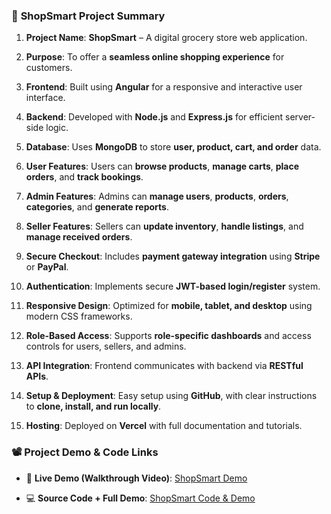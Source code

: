 

### 🛒 **ShopSmart Project Summary**


1. **Project Name**:
   **ShopSmart** – A digital grocery store web application.

2. **Purpose**:
   To offer a **seamless online shopping experience** for customers.

3. **Frontend**:
   Built using **Angular** for a responsive and interactive user interface.

4. **Backend**:
   Developed with **Node.js** and **Express.js** for efficient server-side logic.

5. **Database**:
   Uses **MongoDB** to store **user, product, cart, and order** data.

6. **User Features**:
   Users can **browse products**, **manage carts**, **place orders**, and **track bookings**.

7. **Admin Features**:
   Admins can **manage users**, **products**, **orders**, **categories**, and **generate reports**.

8. **Seller Features**:
   Sellers can **update inventory**, **handle listings**, and **manage received orders**.

9. **Secure Checkout**:
   Includes **payment gateway integration** using **Stripe** or **PayPal**.

10. **Authentication**:
    Implements secure **JWT-based login/register** system.

11. **Responsive Design**:
    Optimized for **mobile, tablet, and desktop** using modern CSS frameworks.

12. **Role-Based Access**:
    Supports **role-specific dashboards** and access controls for users, sellers, and admins.

13. **API Integration**:
    Frontend communicates with backend via **RESTful APIs**.

14. **Setup & Deployment**:
    Easy setup using **GitHub**, with clear instructions to **clone, install, and run locally**.

15. **Hosting**:
    Deployed on **Vercel** with full documentation and tutorials.


### 📽️ **Project Demo & Code Links**

* 🔗 **Live Demo (Walkthrough Video)**:
  [ShopSmart Demo](https://drive.google.com/file/d/1OA5mkJzda3LZc8Uo7BAI8qZHcH3wHiuy/view?usp=sharing)

* 💻 **Source Code + Full Demo**:
  [ShopSmart Code & Demo](https://drive.google.com/file/d/1jzebl3jn6a37_ntwPmjg5K2yzpKPbF0a/view?usp=sharing)


